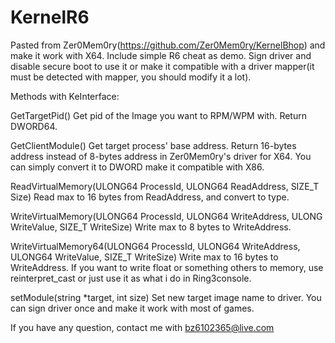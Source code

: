 # KernelR6
Pasted from Zer0Mem0ry(https://github.com/Zer0Mem0ry/KernelBhop) and make it work with X64. Include simple R6 cheat as demo.
Sign driver and disable secure boot to use it or make it compatible with a driver mapper(it must be detected with mapper, you should modify it a lot).

Methods with KeInterface:

GetTargetPid()
Get pid of the Image you want to RPM/WPM with. Return DWORD64.

GetClientModule()
Get target process' base address. Return 16-bytes address instead of 8-bytes address in Zer0Mem0ry's driver for X64. You can simply convert it to DWORD make it compatible with X86.

ReadVirtualMemory<type>(ULONG64 ProcessId, ULONG64 ReadAddress, SIZE_T Size)
Read max to 16 bytes from ReadAddress, and convert to type.

WriteVirtualMemory(ULONG64 ProcessId, ULONG64 WriteAddress, ULONG WriteValue, SIZE_T WriteSize)
Write max to 8 bytes to WriteAddress.

WriteVirtualMemory64(ULONG64 ProcessId, ULONG64 WriteAddress, ULONG64 WriteValue, SIZE_T WriteSize)
Write max to 16 bytes to WriteAddress. If you want to write float or something others to memory, use reinterpret_cast or just use it as what i do in Ring3console.

setModule(string *target, int size)
Set new target image name to driver. You can sign driver once and make it work with most of games.

If you have any question, contact me with bz6102365@live.com
